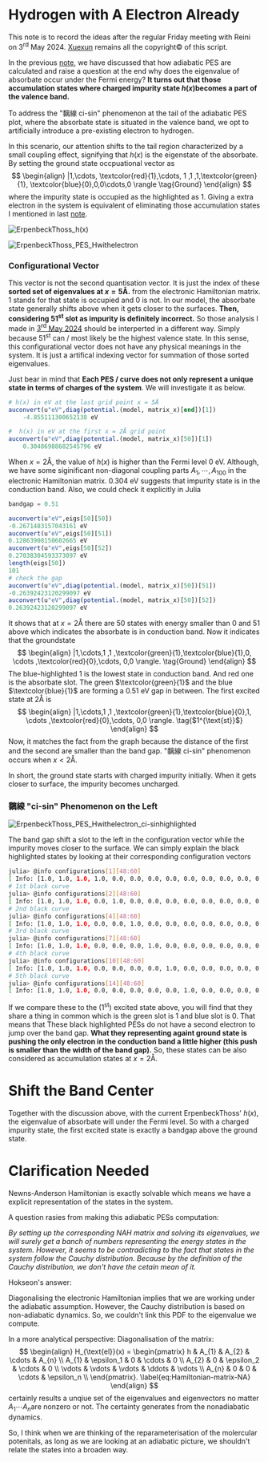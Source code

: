 # Hydrogen with A Electron Already 

This note is to record the ideas after the regular Friday meeting with Reini on $3^{\text{rd}}$ May 2024. [Xuexun](https://louhokseson.github.io) remains all the copyright© of this script.

In the previous [note](3-MAY-2024.html), we have discussed that how adiabatic PES are calculated and raise a question at the end why does the eigenvalue of absorbate occur under the Fermi energy? **It turns out that those accumulation states where charged impurity state $h(x)$​ becomes a part of the valence band.**

To address the "黐線 ci-sin" phenomenon at the tail of the adiabatic PES plot, where the absorbate state is situated in the valence band, we opt to artificially introduce a pre-existing electron to hydrogen.

In this scenario, our attention shifts to the tail region characterized by a small coupling effect, signifying that $h(x)$​​ is the eigenstate of the absorbate. By setting the ground state occpuational vector as
$$
\begin{align}
|1,\cdots, \textcolor{red}{1},\cdots, 1 ,1 ,1,\textcolor{green}{1}, \textcolor{blue}{0},0,0\cdots,0 \rangle \tag{Ground}
\end{align}
$$
where the impurity state is occupied as the highlighted as 1. Giving a extra electron in the system is equivalent of eliminating those accumulation states I mentioned in last [note](3-MAY-2024.html).


![ErpenbeckThoss_h(x)](fig/ErpenbeckThoss_h(x).svg)

![ErpenbeckThoss_PES_Hwithelectron](fig/ErpenbeckThoss_PES_Hwithelectron.svg)

### Configurational Vector

This vector is not the second quantisation vector. It is just the index of these **sorted set of eigenvalues at $x = 5\text{\AA}$.** from the electronic Hamiltonian matrix. 1 stands for that state is occupied and 0 is not. In our model, the absorbate state generally shifts above when it gets closer to the surfaces. **Then, considering $51^{\text{st}}$ slot as impurity is definitely incorrect.**  So those analysis I made in [$3^{\text{rd}}$ May 2024](3-MAY-2024.html) should be interperted in a different way. Simply because $51^{\text{st}}$ can / most likely be the highest valence state. In this sense, this configurational vector does not have any physical meanings in the system. It is just a artifical indexing vector for summation of those sorted eigenvalues. 

Just bear in mind that **Each PES / curve does not only represent a unique state in terms of charges of the system**. We will investigate it as below. 

```julia
# h(x) in eV at the last grid point x = 5Å
auconvert(u"eV",diag(potential.(model, matrix_x)[end])[1]) 
    -4.855111300652138 eV

#  h(x) in eV at the first x = 2Å grid point
auconvert(u"eV",diag(potential.(model, matrix_x)[50])[1])
    0.30486988682545796 eV
```

When $x = 2\text{\AA}$, the value of $h(x)$ is higher than the Fermi level 0 eV. Although, we have some siginificant non-diagonal coupling parts $A_1, \cdots, A_{100}$ in the electronic Hamiltonian matrix. 0.304 eV suggests that impurity state is in the conduction band. Also, we could check it explicitly in Julia

```julia
bandgap = 0.51

auconvert(u"eV",eigs[50][50])
-0.2671483157043161 eV
auconvert(u"eV",eigs[50][51])
0.12863908150602665 eV
auconvert(u"eV",eigs[50][52])
0.27038304593373097 eV
length(eigs[50])
101
# check the gap
auconvert(u"eV",diag(potential.(model, matrix_x)[50])[51])
-0.26392423120299097 eV
auconvert(u"eV",diag(potential.(model, matrix_x)[50])[52])
0.26392423120299097 eV
```

It shows that at $x = 2\text{\AA}$ there are 50 states with energy smaller than 0 and 51 above which indicates the absorbate is in conduction band. Now it indicates that the groundstate
$$
\begin{align}
|1,\cdots,1 ,1 ,\textcolor{green}{1},\textcolor{blue}{1},0, \cdots ,\textcolor{red}{0},\cdots, 0,0 \rangle. \tag{Ground}
\end{align}
$$
The blue-highlighted 1 is the lowest state in conduction band. And red one is the absorbate slot. The green $\textcolor{green}{1}$ and the blue $\textcolor{blue}{1}$ are forming a 0.51 eV gap in between. The first excited state at $2\text{\AA}$ is
$$
\begin{align}
|1,\cdots,1 ,1 ,\textcolor{green}{1},\textcolor{blue}{0},1, \cdots ,\textcolor{red}{0},\cdots, 0,0 \rangle. \tag{$1^{\text{st}}$}
\end{align}
$$
Now, it matches the fact from the graph because the distance of the first and the second are smaller than the band gap. "黐線 ci-sin" phenomenon occurs when $x<2\text{\AA}$.

In short, the ground state starts with charged impurity initially. When it gets closer to surface, the impurity becomes uncharged.



### 黐線 "ci-sin" Phenomenon on the Left



![ErpenbeckThoss_PES_Hwithelectron_ci-sinhighlighted](fig/ErpenbeckThoss_PES_Hwithelectron_ci-sinhighlighted.svg)

The band gap shift a slot to the left in the configuration vector while the impurity moves closer to the surface. We can simply explain the black highlighted states by looking at their corresponding configuration vectors

```bash
julia> @info configurations[1][48:60]
[ Info: [1.0, 1.0, 1.0, 1.0, 0.0, 0.0, 0.0, 0.0, 0.0, 0.0, 0.0, 0.0, 0.0]
# 1st black curve
julia> @info configurations[2][48:60]
[ Info: [1.0, 1.0, 1.0, 0.0, 1.0, 0.0, 0.0, 0.0, 0.0, 0.0, 0.0, 0.0, 0.0]
# 2nd black curve
julia> @info configurations[4][48:60]
[ Info: [1.0, 1.0, 1.0, 0.0, 0.0, 1.0, 0.0, 0.0, 0.0, 0.0, 0.0, 0.0, 0.0]
# 3rd black curve
julia> @info configurations[7][48:60]
[ Info: [1.0, 1.0, 1.0, 0.0, 0.0, 0.0, 1.0, 0.0, 0.0, 0.0, 0.0, 0.0, 0.0]
# 4th black curve
julia> @info configurations[10][48:60]
[ Info: [1.0, 1.0, 1.0, 0.0, 0.0, 0.0, 0.0, 1.0, 0.0, 0.0, 0.0, 0.0, 0.0]
# 5th black curve
julia> @info configurations[14][48:60]
[ Info: [1.0, 1.0, 1.0, 0.0, 0.0, 0.0, 0.0, 0.0, 1.0, 0.0, 0.0, 0.0, 0.0]
```

If we compare these to the $(1^{\text{st}})$ excited state above, you will find that they share a thing in common which is the green slot is 1 and blue slot is 0. That means that These black highlighted PESs do not have a second electron to jump over the band gap. **What they representing againt ground state is pushing the only electron in the conduction band a little higher (this push is smaller than the width of the band gap).** So, these states can be also considered as accumulation states at $x = 2\text{\AA}$.



# Shift the Band Center

 Together with the discussion above, with the current ErpenbeckThoss' $h(x)$​, the eigenvalue of absorbate will under the Fermi level. So with a charged impurity state, the first excited state is exactly a bandgap above the ground state.



# Clarification Needed

Newns-Anderson Hamiltonian is exactly solvable which means we have a explicit representation of the states in the system.

A question rasies from making this adiabatic PESs computation: 

*By setting up the corresponding NAH matrix and solving its eigenvalues, we will surely get a banch of numbers representing the energy states in the system. However, it seems to be contradicting to the fact that states in the system follow the Cauchy distribution. Because by the definition of the Cauchy distribution, we don't have the cetain mean of it.*

Hokseon's answer:

Diagonalising the electronic Hamiltonian implies that we are working under the adiabatic assumption. However, the Cauchy distribution is based on non-adiabatic dynamics. So, we couldn't link this PDF to the eigenvalue we compute. 

In a more analytical perspective: Diagonalisation of the matrix:
$$
\begin{align}
    H_{\text{el}}(x) = 
\begin{pmatrix}
h & A_{1} & A_{2} & \cdots & A_{n} \\
A_{1} & \epsilon_1 & 0 & \cdots & 0 \\
A_{2} & 0 & \epsilon_2 & \cdots & 0 \\
\vdots & \vdots & \vdots & \ddots & \vdots \\
A_{n} & 0 & 0 & \cdots & \epsilon_n \\
\end{pmatrix}. \label{eq:Hamiltonian-matrix-NA}
\end{align}
$$
certainly results a unqiue set of the eigenvalues and eigenvectors no matter $A_1 \cdots A_n$​ are nonzero or not. The certainty generates from the nonadiabatic dynamics.

So, I think when we are thinking of the reparameterisation of the molercular potenitals, as long as we are looking at an adiabatic picture, we shouldn't relate the states into a broaden way. 

